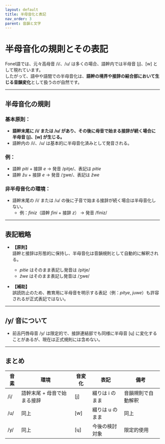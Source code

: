 ```yaml
---
layout: default
title: 半母音化と表記
nav_order: 3
parent: 音韻と文字
---
```

# 半母音化の規則とその表記

Fonel語では、元々高母音 /i/、/u/ は多くの場合、語幹内では半母音 [j]、[w] として現れています。  
したがって、語中や語間での半母音化は、**語幹の境界や接辞の結合部において生じる音韻変化**として扱うのが自然です。

---

## 半母音化の規則

### 基本原則：  
- **語幹末尾に /i/ または /u/ があり、その後に母音で始まる接辞が続く場合に半母音 [j]、[w] が生じる。**  
- 語幹内の /i/、/u/ は基本的に半母音化済みとして発音される。

### 例：  
- 語幹 *piti* + 接辞 *e* → 発音 /pitje/、表記は *pitie*  
- 語幹 *žu* + 接辞 *e* → 発音 /ʒwe/、表記は *žwe*  

### 非半母音化の環境：  
- 語幹末尾の /i/ または /u/ の後に子音で始まる接辞が続く場合は半母音化しない。  
  - 例：*finiz*（語幹 *fini* + 接辞 *z*） → 発音 /finiz/

---

## 表記戦略

- **【原則】**  
  語幹と接辞は形態的に保持し、半母音化は音韻規則として自動的に解釈される。  
  - *pitie* はそのまま表記し発音は /pitje/  
  - *žwe* はそのまま表記し発音は /ʒwe/

- **【補助】**  
  誤読防止のため、教育用に半母音を明示する表記（例：*pitye*, *juwe*）も許容されるが正式表記ではない。

---

## /y/ 音について

- 前舌円唇母音 /y/ は限定的で、接辞連結部でも同様に半母音 [ɥ] に変化することがあるが、現在は正式規則には含めない。

---

## まとめ

| 音素 | 環境                         | 音変化 | 表記           | 備考               |
|-------|-----------------------------|---------|----------------|--------------------|
| /i/   | 語幹末尾 + 母音で始まる接辞 | [j]     | 綴りは i のまま | 音韻規則で自動解釈   |
| /u/   | 同上                        | [w]     | 綴りは u のまま | 同上               |
| /y/   | 同上                        | [ɥ]     | 今後の検討対象  | 限定的使用          |
